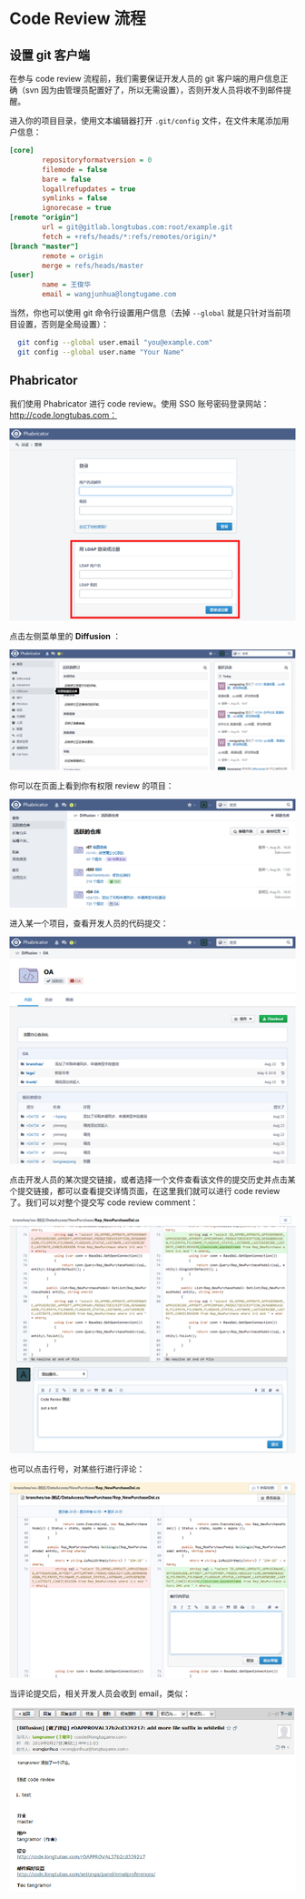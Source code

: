 #  Code Review 流程

## 设置 git 客户端

在参与 code review 流程前，我们需要保证开发人员的 git 客户端的用户信息正确（svn 因为由管理员配置好了，所以无需设置），否则开发人员将收不到邮件提醒。

进入你的项目目录，使用文本编辑器打开 `.git/config` 文件，在文件末尾添加用户信息：

```ini
[core]
        repositoryformatversion = 0
        filemode = false
        bare = false
        logallrefupdates = true
        symlinks = false
        ignorecase = true
[remote "origin"]
        url = git@gitlab.longtubas.com:root/example.git
        fetch = +refs/heads/*:refs/remotes/origin/*
[branch "master"]
        remote = origin
        merge = refs/heads/master
[user]
        name = 王俊华
        email = wangjunhua@longtugame.com
```

当然，你也可以使用 git 命令行设置用户信息（去掉 `--global` 就是只针对当前项目设置，否则是全局设置）：

```bash
  git config --global user.email "you@example.com"
  git config --global user.name "Your Name"
```



##  Phabricator

我们使用 Phabricator 进行 code review。使用 SSO 账号密码登录网站：http://code.longtubas.com：

![Phabricator000](./images/Phabricator000.png)

点击左侧菜单里的 **Diffusion** ：

![Phabricator首页](./images/Phabricator001.png)

你可以在页面上看到你有权限 review 的项目：

![Phabricator002](./images/Phabricator002.png)

进入某一个项目，查看开发人员的代码提交：

![Phabricator003](./images/Phabricator003.png)

点击开发人员的某次提交链接，或者选择一个文件查看该文件的提交历史并点击某个提交链接，都可以查看提交详情页面，在这里我们就可以进行 code review 了。我们可以对整个提交写 code review comment：

![Phabricator004](./images/Phabricator004.png)

也可以点击行号，对某些行进行评论：

![Phabricator005](./images/Phabricator005.png)

当评论提交后，相关开发人员会收到 email，类似：

![Phabricator006](./images/Phabricator006.png)